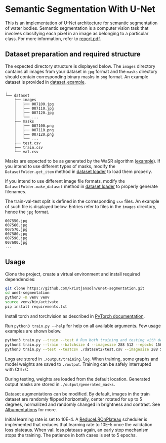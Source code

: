 # Semantic Segmentation With U-Net

This is an implementation of U-Net architecture for semantic segmentation of water bodies. Semantic segmentation is a computer vision task that involves classifying each pixel in an image as belonging to a particular class.
For more information, refer to [report.pdf](report.pdf).

## Dataset preparation and required structure

The expected directory structure is displayed below. The `images` directory contains all images from your dataset in `jpg` format and the `masks` directory should contain corresponding binary masks in `png` format. An example dataset is provided in [dataset_example](./dataset_example). 

```
.
└── dataset
    ├── images
    │   ├── 007100.jpg
    │   ├── 007110.jpg
    │   ├── 007120.jpg
    │   └── ...
    ├── masks
    │   ├── 007100.png
    │   ├── 007110.png
    │   ├── 007120.png
    │   └── ...
    ├── test.csv
    ├── train.csv
    └── val.csv
```
Masks are expected to be as generated by the WaSR algorithm ([example](./dataset_example/masks)). If you intend to use different types of masks, modify the `DatasetFolder.get_item` method in [dataset loader](dataset_loader.py) to load them properly. 

If you intend to use different image file formats, modify the `DatasetFolder.make_dataset` method in [dataset loader](dataset_loader.py) to properly generate filenames.

The train-val-test split is defined in the corresponding `csv` files. An example of such file is displayed below. Entries refer to files in the `images` directory, hence the `jpg` format. 

```csv
007550.jpg
007560.jpg
007570.jpg
007580.jpg
007590.jpg
007600.jpg
...
```

## Usage

Clone the project, create a virtual environment and install required dependencies:
```sh
git clone https://github.com/kristjansoln/unet-segmentation.git
cd unet-segmentation
python3 -m venv venv
source venv/bin/activate
pip install requirements.txt
```
Install torch and torchvision as described in [PyTorch documentation](https://pytorch.org/get-started/locally/).

Run `python3 train.py --help` for help on all available arguments. Few usage examples are shown below.

```sh 
python3 train.py --train --test # Run both training and testing with default arguments
python3 train.py --train --batchsize 4 --imagesize 288 512 --epochs 150 # Run training only, with modified batch size, image size and number of epochs
python3 train.py --test --testcsv ./dataset2/test.csv --imagesize 288 512 # Run test only. Weights are loaded from ./outupt/weights.pth
```

Logs are stored in `./output/training.log`. When training, some graphs and model weights are saved to `./output`.
Training can be safely interrupted with Ctrl+C.

During testing, weights are loaded from the default location. Generated output masks are stored in `./output/generated_masks`.

Dataset augmentations can be modified. By default, images in the train dataset are randomly flipped horizontally, center rotated for up to 5 degrees, normalized and randomly changed in brightness and contrast. See [Albumentations](https://albumentations.ai/docs/) for more. 

Initial learning rate is set to 10E-4. A [ReduceLROnPlateau](https://pytorch.org/docs/stable/generated/torch.optim.lr_scheduler.ReduceLROnPlateau.html) scheduler is implemented that reduces that learning rate to 10E-5 once the validation loss plateaus. When val. loss plateaus again, an early stop mechanism stops the training. The patience in both cases is set to 5 epochs.


